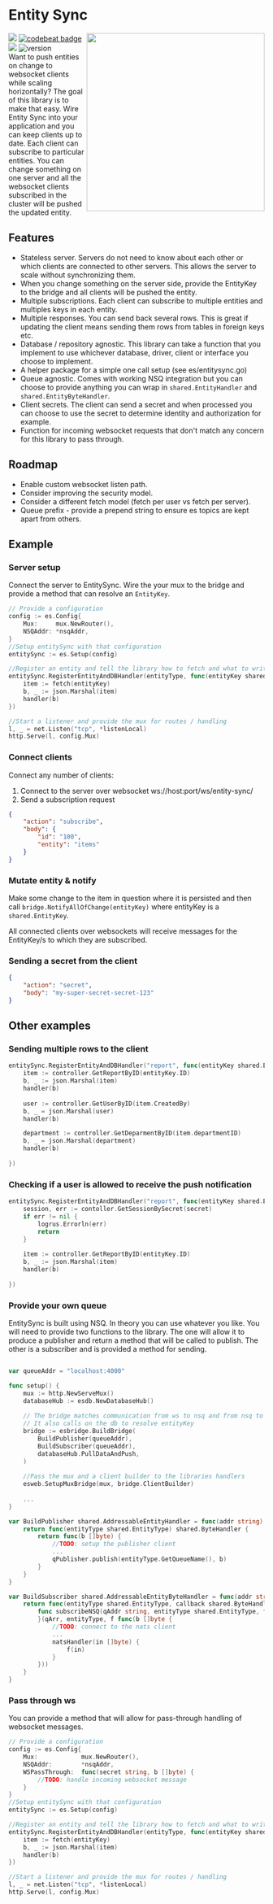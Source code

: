 # Entity Sync
<img align="right" width="350" src="docs/diagram-v2.svg" />

<img src="https://goreportcard.com/badge/github.com/just1689/entity-sync">&nbsp;<a href="https://codebeat.co/projects/github-com-just1689-entity-sync-master"><img alt="codebeat badge" src="https://codebeat.co/badges/db75c6df-77e3-4f84-9464-ca1d2062566c" /></a>&nbsp;<a href="https://codeclimate.com/github/just1689/entity-sync/maintainability"><img src="https://api.codeclimate.com/v1/badges/4ccbe11fba6a8037fa76/maintainability" /></a>&nbsp;![version](https://img.shields.io/badge/version-5.2.0-green.svg?cacheSeconds=2592000)
<br />
Want to push entities on change to websocket clients while scaling horizontally? The goal of this library is  to make that easy. Wire Entity Sync into your application and you can keep clients up to date. Each client can subscribe to particular entities. You can change something on one server and all the websocket clients subscribed in the cluster will be pushed the updated entity.   

## Features

- Stateless server. Servers do not need to know about each other or which clients are connected to other servers. This allows the server to scale without synchronizing them.
- When you change something on the server side, provide the EntityKey to the bridge and all clients will be pushed the entity.
- Multiple subscriptions. Each client can subscribe to multiple entities and multiples keys in each entity. 
- Multiple responses. You can send back several rows. This is great if updating the client means sending them rows from tables in foreign keys etc.
- Database / repository agnostic. This library can take a function that you implement to use whichever database, driver, client or interface you choose to implement. 
- A helper package for a simple one call setup (see es/entitysync.go)
- Queue agnostic. Comes with working NSQ integration but you can choose to provide anything you can wrap in `shared.EntityHandler` and `shared.EntityByteHandler`.
- Client secrets. The client can send a secret and when processed you can choose to use the secret to determine identity and authorization for example.
- Function for incoming websocket requests that don't match any concern for this library to pass through.

## Roadmap
- Enable custom websocket listen path.
- Consider improving the security model.
- Consider a different fetch model (fetch per user vs fetch per server).
- Queue prefix - provide a prepend string to ensure es topics are kept apart from others.

## Example

### Server setup
Connect the server to EntitySync. Wire the your mux to the bridge and provide a method that can resolve an `EntityKey`.
```go
// Provide a configuration
config := es.Config{
    Mux:     mux.NewRouter(),
    NSQAddr: *nsqAddr,
}
//Setup entitySync with that configuration
entitySync := es.Setup(config)

//Register an entity and tell the library how to fetch and what to write to the client
entitySync.RegisterEntityAndDBHandler(entityType, func(entityKey shared.EntityKey, secret string, handler shared.ByteHandler) {
    item := fetch(entityKey)
    b, _ := json.Marshal(item)
    handler(b)
})

//Start a listener and provide the mux for routes / handling
l, _ = net.Listen("tcp", *listenLocal)
http.Serve(l, config.Mux)
```

### Connect clients
Connect any number of clients:
1. Connect to the server over websocket ws://host:port/ws/entity-sync/
2. Send a subscription request
 
```json
{
    "action": "subscribe",
    "body": {
        "id": "100",
        "entity": "items"
    }
}
```
### Mutate entity & notify

Make some change to the item in question where it is persisted and then call
`bridge.NotifyAllOfChange(entityKey)` where entityKey is a `shared.EntityKey`.

All connected clients over websockets will receive messages for the EntityKey/s to which they are subscribed.


### Sending a secret from the client
```json
{
    "action": "secret",
    "body": "my-super-secret-secret-123"
}
```


## Other examples

### Sending multiple rows to the client
```go
entitySync.RegisterEntityAndDBHandler("report", func(entityKey shared.EntityKey, secret string, handler shared.ByteHandler) {
    item := controller.GetReportByID(entityKey.ID)
    b, _ := json.Marshal(item)
    handler(b)
        
    user := controller.GetUserByID(item.CreatedBy)
    b, _ = json.Marshal(user)
    handler(b)

    department := controller.GetDeparmentByID(item.departmentID)
    b, _ = json.Marshal(department)
    handler(b)
    
})
```

### Checking if a user is allowed to receive the push notification
```go
entitySync.RegisterEntityAndDBHandler("report", func(entityKey shared.EntityKey, secret string, handler shared.ByteHandler) {
    session, err := contoller.GetSessionBySecret(secret)
    if err != nil {
        logrus.Errorln(err)
        return
    }
	
    item := controller.GetReportByID(entityKey.ID)
    b, _ := json.Marshal(item)
    handler(b)
    
})
```

### Provide your own queue
EntitySync is built using NSQ. In theory you can use whatever you like. You will need to provide two functions to the library. The one will allow it to produce a publisher and return a method that will be called to publish. The other is a subscriber and  is provided a method for sending.
```go

var queueAddr = "localhost:4000"

func setup() {
    mux := http.NewServeMux()
    databaseHub := esdb.NewDatabaseHub()
    
    // The bridge matches communication from ws to nsq and from nsq to ws.
    // It also calls on the db to resolve entityKey
    bridge := esbridge.BuildBridge(
        BuildPublisher(queueAddr),
        BuildSubscriber(queueAddr),
        databaseHub.PullDataAndPush,
    )
    
    //Pass the mux and a client builder to the libraries handlers
    esweb.SetupMuxBridge(mux, bridge.ClientBuilder)
    
    ...
}

var BuildPublisher shared.AddressableEntityHandler = func(addr string) shared.EntityHandler {
	return func(entityType shared.EntityType) shared.ByteHandler {
		return func(b []byte) {
			//TODO: setup the publisher client
			...
			qPublisher.publish(entityType.GetQueueName(), b)
		}
	}
}

var BuildSubscriber shared.AddressableEntityByteHandler = func(addr string) shared.EntityByteHandler {
	return func(entityType shared.EntityType, callback shared.ByteHandler) {
		func subscribeNSQ(qAddr string, entityType shared.EntityType, f shared.ByteHandler) {
		}(qArr, entityType, f func(b []byte {
			//TODO: connect to the nats client
			...
			natsHandler(in []byte) {
				f(in)
			}
		}))
	}
}
```

### Pass through ws
You can provide a method that will allow for pass-through handling of websocket messages.
```go
// Provide a configuration
config := es.Config{
    Mux:            mux.NewRouter(),
    NSQAddr:        *nsqAddr,
    WSPassThrough:  func(secret string, b []byte) {
    	//TODO: handle incoming websocket message
    } 
}
//Setup entitySync with that configuration
entitySync := es.Setup(config)

//Register an entity and tell the library how to fetch and what to write to the client
entitySync.RegisterEntityAndDBHandler(entityType, func(entityKey shared.EntityKey, secret string, handler shared.ByteHandler) {
    item := fetch(entityKey)
    b, _ := json.Marshal(item)
    handler(b)
})

//Start a listener and provide the mux for routes / handling
l, _ = net.Listen("tcp", *listenLocal)
http.Serve(l, config.Mux)
```